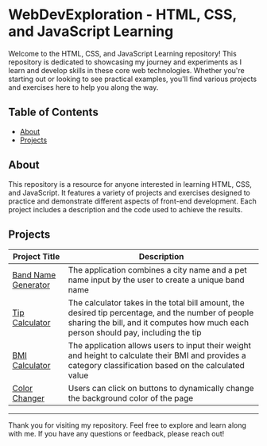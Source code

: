 # WebDevExploration - HTML, CSS, and JavaScript Learning

Welcome to the HTML, CSS, and JavaScript Learning repository! This repository is dedicated to showcasing my journey and experiments as I learn and develop skills in these core web technologies. Whether you're starting out or looking to see practical examples, you'll find various projects and exercises here to help you along the way.

## Table of Contents
- [About](#about)
- [Projects](#projects)

## About

This repository is a resource for anyone interested in learning HTML, CSS, and JavaScript. It features a variety of projects and exercises designed to practice and demonstrate different aspects of front-end development. Each project includes a description and the code used to achieve the results.


## Projects

| Project Title           | Description                                             |
|-------------------------|---------------------------------------------------------|
| [Band Name Generator](https://github.com/priyanshu-saraswat/WebDevExploration/tree/main/band-name-generator) | The application combines a city name and a pet name input by the user to create a unique band name |
|[Tip Calculator](https://github.com/priyanshu-saraswat/WebDevExploration/tree/main/tip-calculator) | The calculator takes in the total bill amount, the desired tip percentage, and the number of people sharing the bill, and it computes how much each person should pay, including the tip |
|[BMI Calculator](https://github.com/priyanshu-saraswat/WebDevExploration/tree/main/bmi-calculator)|The application allows users to input their weight and height to calculate their BMI and provides a category classification based on the calculated value|
|[Color Changer](https://github.com/priyanshu-saraswat/WebDevExploration/tree/main/color-changer)|Users can click on buttons to dynamically change the background color of the page|

---

Thank you for visiting my repository. Feel free to explore and learn along with me. If you have any questions or feedback, please reach out!


